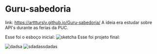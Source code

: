 # Guru-sabedoria
link: https://arttturslv.github.io/Guru-sabedoria/
A ideia era estudar sobre API's durante as ferias da PUC.

Esse foi o esboço inicial:
![sketcha](https://user-images.githubusercontent.com/115251355/209588150-15aadb78-3ddd-48ca-a8a0-590f7718253a.png)
Esse foi projeto final:

![dadsa](https://user-images.githubusercontent.com/115251355/209588168-088f4363-e527-4587-b868-efa8fc015f2d.PNG)
![sdadassdadas](https://user-images.githubusercontent.com/115251355/209588169-5cfb94b6-6dbf-4e6f-8bc8-ba63435a214d.PNG)
